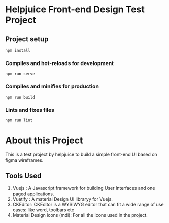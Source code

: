 # Helpjuice Front-end Design Test Project

## Project setup
```
npm install
```

### Compiles and hot-reloads for development
```
npm run serve
```

### Compiles and minifies for production
```
npm run build
```

### Lints and fixes files
```
npm run lint
```

# About this Project
This is a test project by helpjuice to build a simple front-end UI based on figma wireframes.

## Tools Used
1. Vuejs : A Javascript framework for building User Interfaces and one paged applications.
2. Vuetify : A material Design UI libraryy for Vuejs.
3. CKEditor: CKEditor is a WYSIWYG editor that can fit a wide range of use cases: like word, toolbars etc
5. Material Design icons (mdi): For all the Icons used in the project.
